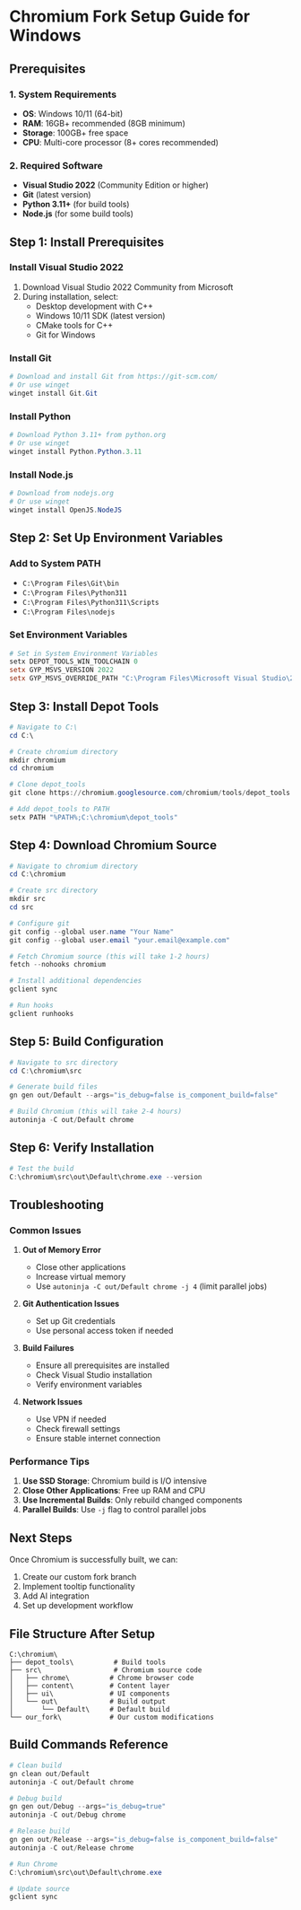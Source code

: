 # Chromium Fork Setup Guide for Windows

## Prerequisites

### 1. System Requirements
- **OS**: Windows 10/11 (64-bit)
- **RAM**: 16GB+ recommended (8GB minimum)
- **Storage**: 100GB+ free space
- **CPU**: Multi-core processor (8+ cores recommended)

### 2. Required Software
- **Visual Studio 2022** (Community Edition or higher)
- **Git** (latest version)
- **Python 3.11+** (for build tools)
- **Node.js** (for some build tools)

## Step 1: Install Prerequisites

### Install Visual Studio 2022
1. Download Visual Studio 2022 Community from Microsoft
2. During installation, select:
   - Desktop development with C++
   - Windows 10/11 SDK (latest version)
   - CMake tools for C++
   - Git for Windows

### Install Git
```powershell
# Download and install Git from https://git-scm.com/
# Or use winget
winget install Git.Git
```

### Install Python
```powershell
# Download Python 3.11+ from python.org
# Or use winget
winget install Python.Python.3.11
```

### Install Node.js
```powershell
# Download from nodejs.org
# Or use winget
winget install OpenJS.NodeJS
```

## Step 2: Set Up Environment Variables

### Add to System PATH
- `C:\Program Files\Git\bin`
- `C:\Program Files\Python311`
- `C:\Program Files\Python311\Scripts`
- `C:\Program Files\nodejs`

### Set Environment Variables
```powershell
# Set in System Environment Variables
setx DEPOT_TOOLS_WIN_TOOLCHAIN 0
setx GYP_MSVS_VERSION 2022
setx GYP_MSVS_OVERRIDE_PATH "C:\Program Files\Microsoft Visual Studio\2022\Community"
```

## Step 3: Install Depot Tools

```powershell
# Navigate to C:\
cd C:\

# Create chromium directory
mkdir chromium
cd chromium

# Clone depot_tools
git clone https://chromium.googlesource.com/chromium/tools/depot_tools.git

# Add depot_tools to PATH
setx PATH "%PATH%;C:\chromium\depot_tools"
```

## Step 4: Download Chromium Source

```powershell
# Navigate to chromium directory
cd C:\chromium

# Create src directory
mkdir src
cd src

# Configure git
git config --global user.name "Your Name"
git config --global user.email "your.email@example.com"

# Fetch Chromium source (this will take 1-2 hours)
fetch --nohooks chromium

# Install additional dependencies
gclient sync

# Run hooks
gclient runhooks
```

## Step 5: Build Configuration

```powershell
# Navigate to src directory
cd C:\chromium\src

# Generate build files
gn gen out/Default --args="is_debug=false is_component_build=false"

# Build Chromium (this will take 2-4 hours)
autoninja -C out/Default chrome
```

## Step 6: Verify Installation

```powershell
# Test the build
C:\chromium\src\out\Default\chrome.exe --version
```

## Troubleshooting

### Common Issues

1. **Out of Memory Error**
   - Close other applications
   - Increase virtual memory
   - Use `autoninja -C out/Default chrome -j 4` (limit parallel jobs)

2. **Git Authentication Issues**
   - Set up Git credentials
   - Use personal access token if needed

3. **Build Failures**
   - Ensure all prerequisites are installed
   - Check Visual Studio installation
   - Verify environment variables

4. **Network Issues**
   - Use VPN if needed
   - Check firewall settings
   - Ensure stable internet connection

### Performance Tips

1. **Use SSD Storage**: Chromium build is I/O intensive
2. **Close Other Applications**: Free up RAM and CPU
3. **Use Incremental Builds**: Only rebuild changed components
4. **Parallel Builds**: Use `-j` flag to control parallel jobs

## Next Steps

Once Chromium is successfully built, we can:
1. Create our custom fork branch
2. Implement tooltip functionality
3. Add AI integration
4. Set up development workflow

## File Structure After Setup

```
C:\chromium\
├── depot_tools\          # Build tools
├── src\                  # Chromium source code
│   ├── chrome\          # Chrome browser code
│   ├── content\         # Content layer
│   ├── ui\              # UI components
│   └── out\             # Build output
│       └── Default\     # Default build
└── our_fork\            # Our custom modifications
```

## Build Commands Reference

```powershell
# Clean build
gn clean out/Default
autoninja -C out/Default chrome

# Debug build
gn gen out/Debug --args="is_debug=true"
autoninja -C out/Debug chrome

# Release build
gn gen out/Release --args="is_debug=false is_component_build=false"
autoninja -C out/Release chrome

# Run Chrome
C:\chromium\src\out\Default\chrome.exe

# Update source
gclient sync
```
